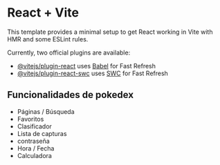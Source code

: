 # React + Vite

This template provides a minimal setup to get React working in Vite with HMR and some ESLint rules.

Currently, two official plugins are available:

- [@vitejs/plugin-react](https://github.com/vitejs/vite-plugin-react/blob/main/packages/plugin-react/README.md) uses [Babel](https://babeljs.io/) for Fast Refresh
- [@vitejs/plugin-react-swc](https://github.com/vitejs/vite-plugin-react-swc) uses [SWC](https://swc.rs/) for Fast Refresh

<h2>Funcionalidades de pokedex</h2>
<ul>
  <li>Páginas / Búsqueda</li>
  <li>Favoritos</li>
  <li>Clasificador</li>
  <li>Lista de capturas</li>
  <li>contraseña</li>
  <li>Hora / Fecha</li>
  <li>Calculadora</li>
</ul>
